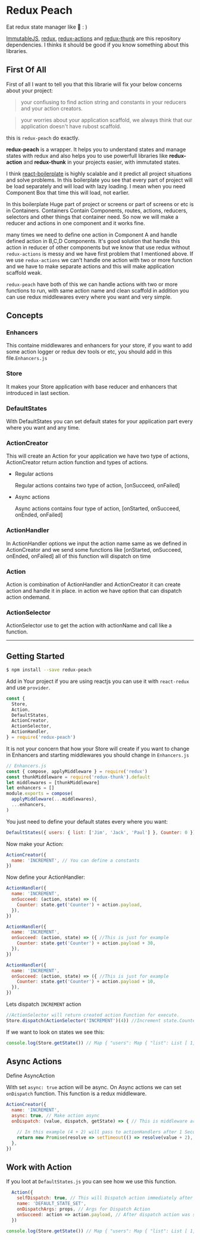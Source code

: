 # Redux Peach
Eat redux state manager like 🍑 : )

[ImmutableJS](https://github.com/facebook/immutable-js), 
[redux](https://github.com/reduxjs/redux),
[redux-actions](https://github.com/redux-utilities/redux-actions) and
[redux-thunk](https://github.com/reduxjs/redux-thunk)
are this repository dependencies. I thinks it should be good if you know something about this libraries. 

## First Of All 
First of all I want to tell you that this librarie will fix your below concerns about your project: 

> your confiusing to find action string and constants in your reducers and your action creators.

> your worries about your application scaffold, we always think that our application doesn't have rubost scaffold.

this is `redux-peach` do exactly.

**redux-peach** is a wrapper. It helps you to understand states and manage states with redux and also helps you to use powerfull libraries like **redux-action** and **redux-thunk** in your projects easier, with immutated states.

I think 
[react-boilerplate](https://github.com/react-boilerplate/react-boilerplate)
 is highly scalable and it predict all project situations and solve problems.
In this boilerplate you see that every part of project will be load separately and will load with lazy loading.
I mean when you need Component Box that time this will load, not earlier.

In this boilerplate Huge part of project or screens or part of screens or etc is in Containers.
Containers Contain Components, routes, actions, reducers, selectors and other things that container need. So now we will make a reducer and actions in one component and it works fine.

many times we need to define one action in Component A and handle defined action in B,C,D Components.
It's good solution that handle this action in reducer of other components but we know that use redux without `redux-actions` is messy and we have first problem that I mentioned above.
If we use `redux-actions` we can't handle one action with two or more function and we have to make separate actions and this will make application scaffold weak.

`redux-peach` have both of this we can handle actions with two or more functions to run, with same action name and clean scaffold in addition you can use redux middlewares every where you want and very simple.
## Concepts
### Enhancers
This containe middlewares and enhancers for your store, if you want to add some action logger or redux dev tools or etc, you should add in this file.`Enhancers.js`
### Store
It makes your Store application with base reducer and enhancers that introduced in last section.
### DefaultStates
With DefaultStates you can set default states for your application part every where you want and any time.
### ActionCreator
This will create an Action for your application we have two type of actions, ActionCreator return action function and types of actions.
  * Regular actions
  
    Regular actions contains two type of action, [onSucceed, onFailed]

  * Async actions

      Async actions contains four type of action, [onStarted, onSucceed, onEnded, onFailed]

### ActionHandler
In ActionHandler options we input the action name same as we defined in ActionCreator and we send some functions like [onStarted, onSucceed, onEnded, onFailed] all of this function will dispatch on time

### Action
Action is combination of ActionHandler and ActionCreator it can create action and handle it in place.
in action we have option that can dispatch action ondemand.

### ActionSelector
ActionSelector use to get the action with actionName and call like a function.

***
## Getting Started

```bash
$ npm install --save redux-peach
```
Add in Your project if you are using reactjs you can use it with `react-redux` and use `provider`.
```javascript
const {
  Store,
  Action,
  DefaultStates,
  ActionCreator,
  ActionSelector,
  ActionHandler,
} = require('redux-peach')
```
It is not your concern that how your Store will create if you want to change in Enhancers and starting middlewares you should change in `Enhancers.js`

```javascript
// Enhancers.js
const { compose, applyMiddleware } = require('redux')
const thunkMiddleware = require('redux-thunk').default
let middlewares = [thunkMiddleware]
let enhancers = []
module.exports = compose(
  applyMiddleware(...middlewares),
  ...enhancers,
)
```
You just need to define your default states every where you want:
```javascript
DefaultStates({ users: { list: ['Jim', 'Jack', 'Paul'] }, Counter: 0 })
```
Now make your Action:
```javascript
ActionCreator({
  name: 'INCREMENT', // You can define a constants
})
```
Now define your ActionHandler:
```javascript
ActionHandler({
  name: 'INCREMENT',
  onSucceed: (action, state) => ({ 
    Counter: state.get('Counter') + action.payload,
  }),
})

ActionHandler({
  name: 'INCREMENT',
  onSucceed: (action, state) => ({ //This is just for example 
    Counter: state.get('Counter') + action.payload + 30, 
  }),
})

ActionHandler({
  name: 'INCREMENT',
  onSucceed: (action, state) => ({ //This is just for example 
    Counter: state.get('Counter') + action.payload + 10,
  }),
})
```
Lets dispatch `INCREMENT` action
```javascript
//ActionSelector will return created action Function for execute.
Store.dispatch(ActionSelector('INCREMENT')(4)) //Increment state.Counter by 4
```

If we want to look on states we see this:
```javascript 
console.log(Store.getState()) // Map { "users": Map { "list": List [ 1, 2 ] }, "Counter": 52 }
```

## Async Actions

Define AsyncAction

With set `async: true` action will be async. On Async actions we can set `onDispatch` function. This function is a redux middleware.
```javascript
ActionCreator({
  name: 'INCREMENT',
  async: true, // Make action async
  onDispatch: (value, dispatch, getState) => { // This is middleware args from dispatch action and dispatch and getState will come in as a function arguments.

    // In this example (4 + 2) will pass to actionHandlers after 1 Second.
    return new Promise(resolve => setTimeout(() => resolve(value + 2), 1000))
  },
})
```

## Work with Action
If you loot at `DefaultStates.js` you can see how we use this function.
```javascript
  Action({
    selfDispatch: true, // This will Dispatch action immediately after defining.
    name: 'DEFAULT_STATE_SET',
    onDispatchArgs: props, // Args for Dispatch Action 
    onSucceed: action => action.payload, // After dispatch action was succeed, this function will run.
  })
```
```javascript 
console.log(Store.getState()) // Map { "users": Map { "list": List [ 1, 2 ] }, "Counter": 58 }
```
